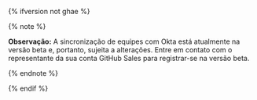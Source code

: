 {% ifversion not ghae %}

{% note %}

**Observação:** A sincronização de equipes com Okta está atualmente na versão beta e, portanto, sujeita a alterações. Entre em contato com o representante da sua conta GitHub Sales para registrar-se na versão beta.

{% endnote %}

{% endif %}
